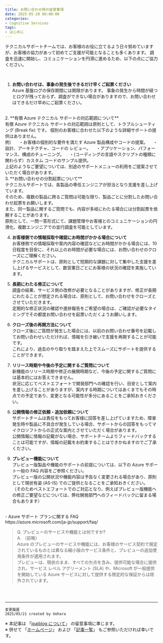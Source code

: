 ```yaml
---
title: お問い合わせ時の留意事項
date: 2025-05-20 00:00:00
categories:
- Cognitive Services
tags:
- はじめに
---
```



テクニカルサポートチームでは、お客様のお役に立てるよう日々努めていますが、お客様の協力があって初めてご支援が可能となることも多くあります。
調査を迅速に開始し、コミュニケーションを円滑に進めるため、以下の点にご協力ください。

<!-- more -->
<br />

1. **お問い合わせは、事象の発生後できるだけ早くご起票ください**<br />
Azure 基盤ログの保存期間には期限があります。 
事象の発生から時間が経つとログが残っておらず、調査ができない場合がありますので、お問い合わせはできるだけ早めにご起票ください。
<br>
2. **有償 Azure テクニカル サポートの対応範囲について**<br />
有償 Azure テクニカル サポートの対応範囲は原則として、トラブルシューティング (Break fix) です。
個別のお客様に合わせた以下のような詳細サポートの提供はありません。
<br>
例）
　・お客様の個別的な要件を満たす Azure 製品構成やコードの提案。
　・設計、アーキテクチャ、コードの レビュー。
　・アプリケーション、パフォーマンス、構成のチューニング。
　・(コーディングの言語やスクリプトの種類に関わらず）カスタム コードのサンプル提供。<br>
上記のようなご要望については、別途のサポートメニューの利用をご提案させていただく場合があります。<br>
3. **お問い合わせの分割起票について**<br />
テクニカルサポートでは、各製品の専任エンジニアが担当となり支援を差し上げています。<br />
そのため、複数の製品に跨るご質問は可能な限り、製品ごとに分割したお問い合わせ起票をお願いします。<br />
また、同一製品に関するご質問でも、内容が多岐にわたる場合には分割起票を依頼することがあります。<br />
原則として、一問一答形式にて、課題管理やお客様とのコミュニケーションの円滑化、複数エンジニアでの並行調査を可能としています。<br />

4. **お客様側での情報採取や確認にお時間がかかる場合について**<br />
お客様側での情報採取や案内内容の確認などにお時間がかかる場合には、10日程度を目安に、それ以上のお時間が必要な場合には、お問い合わせのクローズにご理解ください。<br />
テクニカルサポートは、原則として短期的な課題に対して集中した支援を差し上げるサービスとして、数営業日ごとにお客様の状況の確認を実施しています。<br />

5. **長期にわたる修正について**<br />
調査の結果、サービス側の改修が必要となることがありますが、修正が長期にわたることが想定される場合は、原則として、お問い合わせをクローズとさせていただきます。<br />
定期的な修正状況の確認や進捗報告をご希望の場合は、ご確認が必要なタイミングでその都度お問い合わせを起票いただくようお願いします。<br />

6. **クローズ後の再開方法について**<br />
クローズ後にご質問が発生した場合には、以前のお問い合わせ番号を記載してお問い合わせいただければ、情報を引き継いで支援を再開することが可能です。<br />
これにより、過去のやり取りを踏まえた上でスムーズにサポートを提供することができます。<br />

7. **リリース時期や今後の予定に関するご質問について**<br />
新機能のリリース時期や修正の展開時期など、今後の予定に関するご質問には基本的にはお答えできません。<br />
状況に応じてベストエフォートで開発部門への確認を行い、目安として案内を差し上げることがありますが、案内する時期についてはあくまでもその時点での予定であり、変更となる可能性が多分にあることをご承知おきください。<br />

8. **公開情報の修正依頼・追加依頼について**<br />
サポートチームは責任をもってお客様に回答を差し上げていますため、障害発生時や製品に不具合が発生している場合、サポートからの回答をもってマイクロソフトからの正式な案内とさせていただく場合があります。<br />
公開情報に情報の記載がない場合、サポートチームよりフィードバックすることは可能ですが、情報の記載をお約束することはできかねますのでご了承ください。<br />

9. **プレビュー機能について**<br />
プレビュー版製品や機能のサポートの前提については、以下の Azure サポート一般の FAQ 内容をご参照ください。<br />
プレビュー版の公開状況や機能内容は予告なく変更される場合があり、原則として現状有姿 (AS-IS) でのご提供となることをご承知おきください。<br />
（そのためベストエフォートでのご対応となり、例えばプレビュー版機能への修正ご要望などについては、弊社開発部門へのフィードバックに留まる場合もあります）<br />
<br />
- Azure サポート プランに関する FAQ<br />
https://azure.microsoft.com/ja-jp/support/faq/

>Q. プレビューのサービスや機能とは何ですか?<br />
>A. （前略）<br />
>Azure のプレビューのサービスや機能には、お客様のサービス契約で規定されているものとは異なる縮小版のサービス条件と、プレビューの追加使用条件が適用されます。<br />
>プレビューは、現状のまま、すべての欠点を含み、提供可能な場合に提供され、サービス レベル アグリーメント (SLA) や、Microsoft が一般提供を開始している Azure サービスに対して提供する限定的な保証からは除外されています。<br />
<br />

<br>

***
`変更履歴`  
`2025/05/21 created by Uehara`  

※ 本記事は 「[jpaiblog について](https://jpaiblog.github.io/blog/2020/01/01/about-jpaiblog/)」 の留意事項に準じます。  
※ 併せて 「[ホームページ](https://jpaiblog.github.io/blog/)」 および 「[記事一覧](https://jpaiblog.github.io/blog/archives/)」 もご参照いただければ幸いです。  
